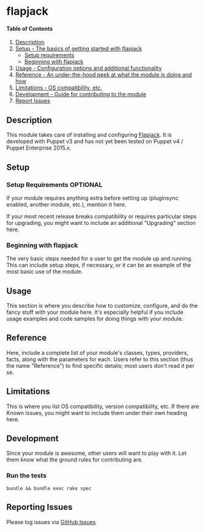 # flapjack

#### Table of Contents

1. [Description](#description)
2. [Setup - The basics of getting started with flapjack](#setup)
    * [Setup requirements](#setup-requirements)
    * [Beginning with flapjack](#beginning-with-flapjack)
3. [Usage - Configuration options and additional functionality](#usage)
4. [Reference - An under-the-hood peek at what the module is doing and how](#reference)
5. [Limitations - OS compatibility, etc.](#limitations)
6. [Development - Guide for contributing to the module](#development)
6. [Report Issues](#reporting-issues)


## Description

This module takes care of installing and configuring [Flapjack](http://flapjack.io/). It is developed with Puppet v3 and has not yet been tested on Puppet v4 / Puppet Enterprise 2015.x. 

## Setup

### Setup Requirements **OPTIONAL**

If your module requires anything extra before setting up (pluginsync enabled, another module, etc.), mention it here.
  
If your most recent release breaks compatibility or requires particular steps for upgrading, you might want to include an additional "Upgrading" section here.

### Beginning with flapjack 

The very basic steps needed for a user to get the module up and running. This can include setup steps, if necessary, or it can be an example of the most basic use of the module.

## Usage

This section is where you describe how to customize, configure, and do the fancy stuff with your module here. It's especially helpful if you include usage examples and code samples for doing things with your module.

## Reference

Here, include a complete list of your module's classes, types, providers, facts, along with the parameters for each. Users refer to this section (thus the name "Reference") to find specific details; most users don't read it per se.

## Limitations

This is where you list OS compatibility, version compatibility, etc. If there are Known Issues, you might want to include them under their own heading here.

## Development

Since your module is awesome, other users will want to play with it. Let them know what the ground rules for contributing are.

### Run the tests

```
bundle && bundle exec rake spec
```

## Reporting Issues

Please log issues via [GitHub Issues](https://github.com/flapjack/puppet-flapjack/issues)


